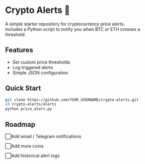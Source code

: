 # Crypto Alerts 🔔

A simple starter repository for cryptocurrency price alerts.  
Includes a Python script to notify you when BTC or ETH crosses a threshold.

## Features
- Set custom price thresholds
- Log triggered alerts
- Simple JSON configuration

## Quick Start
```bash
git clone https://github.com/YOUR_USERNAME/crypto-alerts.git
cd crypto-alerts/alerts
python price_alert.py
```

## Roadmap

 ⬜Add email / Telegram notifications

 ⬜Add more coins

 ⬜Add historical alert logs
